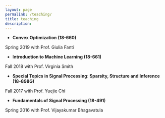 ```yaml
---
layout: page
permalink: /teaching/
title: teaching
description: 
---
```


* **Convex Optimization (18-660)**

Spring 2019 with Prof. Giulia Fanti

* **Introduction to Machine Learning (18-661)**

Fall 2018 with Prof. Virginia Smith

* **Special Topics in Signal Processing: Sparsity, Structure and Inference (18-898G)**

Fall 2017 with Prof. Yuejie Chi

* **Fundamentals of Signal Processing (18-491)**

Spring 2016 with Prof. Vijayakumar Bhagavatula
